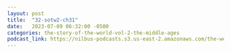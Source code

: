 ```yaml
---
layout: post
title:  "32-sotw2-ch31"
date:   2023-07-09 06:32:00 -0500
categories: the-story-of-the-world-vol-2-the-middle-ages
podcast_link: https://nilbus-podcasts.s3.us-east-2.amazonaws.com/the-well-trained-mind/The%20Story%20of%20the%20World%20Vol.%202%20The%20Middle%20Ages/32-sotw2-ch31.mp3
---
```

